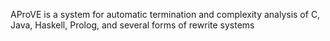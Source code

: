 AProVE is a system for automatic termination and complexity analysis of C, Java, Haskell, Prolog, and several forms of rewrite systems